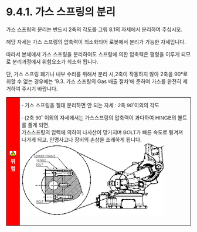 ﻿# 9.4.1. 가스 스프링의 분리


가스 스프링의 분리는 반드시 2축의 각도를 그림 8.1의 자세에서 분리하여 주십시오.

해당 자세는 가스 스프링의 압축력이 최소화되어 로봇에서 분리가 가능한 자세입니다.

따라서 본체에서 가스 스프링을 분리하여도 스프링에 의한 압축력은 평형을 이루게 되므로 분리과정에서 위험요소가 최소화 됩니다.

단, 가스 스프링 폐기나 내부 수리를 위해서 분리 시,2축이 작동하지 않아 2축을 90°로 취할 수 없는 경우에는 ‘9.3. 가스 스프링의 Gas 배출 절차’에 준하여 가스를 완전히 제거하여 주시기 바랍니다.



<style type="text/css">
.tg  {border-collapse:collapse;border-spacing:0;}
.tg td{border-color:black;border-style:solid;border-width:1px;font-family:Arial, sans-serif;font-size:14px;
  overflow:hidden;padding:10px 5px;word-break:normal;}
.tg th{border-color:black;border-style:solid;border-width:1px;font-family:Arial, sans-serif;font-size:14px;
  font-weight:normal;overflow:hidden;padding:10px 5px;word-break:normal;}
.tg .tg-cgy6{background-color:#fe0000;color:#ffffff;font-weight:bold;text-align:center;vertical-align:middle}
.tg .tg-0lax{text-align:left;vertical-align:top}
</style>
<table class="tg">
<thead>
  <tr>
    <td class="tg-cgy6"><img src="../../_assets/작은주의표시.png"> 위험</td>
    <td class="tg-0lax">-	가스 스프링을 절대 분리하면 안 되는 자세 : 2축 90˚이외의 각도<p>
-	(2축 90˚ 이외의 자세에서는 가스스프링의 압축력이 과다하여 HINGE의 볼트를 풀게 되면,<br>가스스프링의 압력에 의하여 나사산이 망가지며 BOLT가 빠른 속도로 튕겨져 나가게 되고, 인명사고나 장비의 손상을 초래하게 됩니다.

<img src="../../_assets/그림_9.4.1_가스_스프링_분리_위험.png">
</td>
  </tr>
</thead>
</table>
